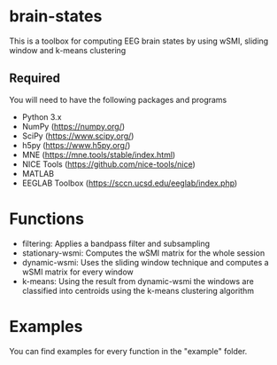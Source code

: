 # brain-states
This is a toolbox for computing EEG brain states by using wSMI, sliding window and k-means clustering

## Required
You will need to have the following packages and programs
* Python 3.x
* NumPy (https://numpy.org/)
* SciPy (https://www.scipy.org/)
* h5py (https://www.h5py.org/)
* MNE (https://mne.tools/stable/index.html)
* NICE Tools (https://github.com/nice-tools/nice)
* MATLAB
* EEGLAB Toolbox (https://sccn.ucsd.edu/eeglab/index.php)

# Functions
* filtering: Applies a bandpass filter and subsampling
* stationary-wsmi: Computes the wSMI matrix for the whole session
* dynamic-wsmi: Uses the sliding window technique and computes a wSMI matrix for every window
* k-means: Using the result from dynamic-wsmi the windows are classified into centroids using the k-means clustering algorithm

# Examples
You can find examples for every function in the "example" folder.
